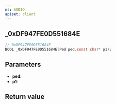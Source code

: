 ```yaml
---
ns: AUDIO
apiset: client
---
```

## _0xDF947FE0D551684E

```c
// 0xDF947FE0D551684E
BOOL _0xDF947FE0D551684E(Ped ped,const char* p1);
```


## Parameters
* **ped**:
* **p1**:

## Return value